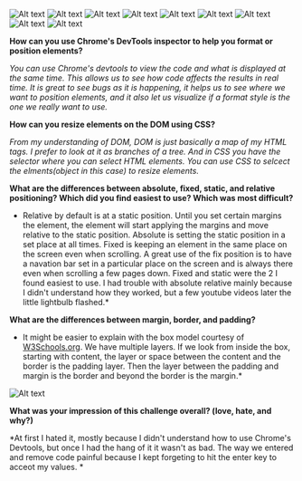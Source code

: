 ![Alt text](/path/to/imgs/1-change-the-colors.png)
![Alt text](/path/to/imgs/2-column.png)
![Alt text](/path/to/imgs/3-Row.png)
![Alt text](/path/to/imgs/4-4-Make-Equidistant.png)
![Alt text](/path/to/imgs/5-squares.png)
![Alt text](/path/to/imgs/6-footer.png)
![Alt text](/path/to/imgs/7-header.png)
![Alt text](/path/to/imgs/8-sidebar.png)
![Alt text](/path/to/imgs/9-get-creative.png)


**How can you use Chrome's DevTools inspector to help you format or position elements?**

*You can use Chrome's devtools to view the code and what is displayed at the same time.  This allows us to see how code affects the results in real time.  It is great to see bugs as it is happening, it helps us to see where we want to position elements, and it also let us visualize if a format style is the one we really want to use.*

**How can you resize elements on the DOM using CSS?**

*From my understanding of DOM, DOM is just basically a map of my HTML tags. I prefer to look at it as branches of a tree. And in CSS you have the selector where you can select HTML elements.  You can use CSS to selcect the elments(object in this case) to resize elements.*

**What are the differences between absolute, fixed, static, and relative positioning? Which did you find easiest to use? Which was most difficult?**

* Relative by default is at a static position.  Until you set certain margins the element, the element will start applying the margins and move relative to the static position.  Absolute is setting the static position in a set place at all times.  Fixed is keeping an element in the same place on the screen even when scrolling.  A great use of the fix position is to have a navation bar set in a particular place on the screen and is always there even when scrolling a few pages down.  Fixed and static were the 2 I found easiest to use.  I had trouble with absolute relative mainly because I didn't understand how they worked, but a few youtube videos later the little lightbulb flashed.*

**What are the differences between margin, border, and padding?**

* It might be easier to explain with the box model courtesy of [W3Schools.org](https://www.w3schhols.org).  We have multiple layers. If we look from inside the box, starting with content, the layer or space between the content and the border is the padding layer.  Then the layer between the padding and margin is the border and beyond the border is the margin.*

![Alt text](/path/to/imgs/boxmodel.png)

**What was your impression of this challenge overall? (love, hate, and why?)**

*At first I hated it, mostly because I didn't understand how to use Chrome's Devtools, but once I had the hang of it it wasn't as bad.  The way we entered and remove code painful because I kept forgeting to hit the enter key to acceot my values. *